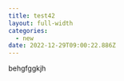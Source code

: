 ```yaml
---
title: test42
layout: full-width
categories:
  - new
date: 2022-12-29T09:00:22.886Z
---
```

b﻿ehgfggkjh